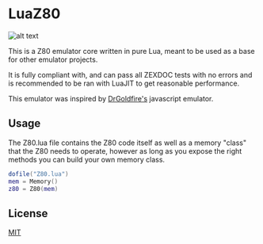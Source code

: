 # LuaZ80

![alt text](https://i.imgur.com/3OcWUh3.png)

This is a Z80 emulator core written in pure Lua, meant to be used as a base for other emulator projects. 

It is fully compliant with, and can pass all ZEXDOC tests with no errors and is recommended to be ran with LuaJIT to get reasonable performance.

This emulator was inspired by [DrGoldfire's](https://github.com/DrGoldfire/Z80.js?files=1) javascript emulator.




## Usage
The Z80.lua file contains the Z80 code itself as well as a memory "class" that the Z80 needs to operate, however as long as you expose the right methods you can build your own memory class. 

```lua
dofile("Z80.lua")
mem = Memory()
z80 = Z80(mem)
```



## License
[MIT](https://choosealicense.com/licenses/mit/)

